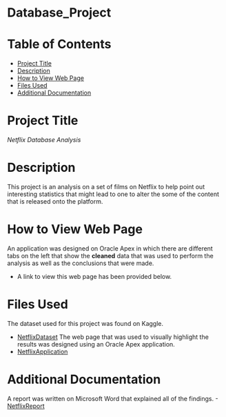 # Database_Project
# Table of Contents
- [Project Title](README.md)
- [Description](README.md)
- [How to View Web Page](README.md)
- [Files Used](README.md)
- [Additional Documentation](README.md)
# Project Title
*Netflix Database Analysis*
# Description
This project is an analysis on a set of films on Netflix to help point out interesting statistics that might lead to one to alter the some of the content that is released onto the platform.
# How to View Web Page
An application was designed on Oracle Apex in which there are different tabs on the left that show the **cleaned** data that was used to perform the analysis as well as the conclusions that were made.
- A link to view this web page has been provided below.
# Files Used
The dataset used for this project was found on Kaggle. 
- [NetflixDataset](https://www.kaggle.com/shivamb/netflix-shows)
The web page that was used to visually highlight the results was designed using an Oracle Apex application. 
- [NetflixApplication](https://apex.oracle.com/pls/apex/r/databasegroup2022/group-15-database-project/home)
# Additional Documentation
A report was written on Microsoft Word that explained all of the findings.
-[NetflixReport](https://drive.google.com/file/d/1G3yrFyRS-174N3CZrV_hoObG1DXrhDoo/view?usp=sharing)
